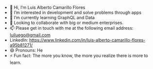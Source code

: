 - 👋 Hi, I’m Luis Alberto Camarillo Flores
- 👀 I’m interested in development and solve problems through apps
- 🌱 I’m currently learning GraphQL and Data 
- 💞️ Looking to collaborate with big or medium enterprises. 
- 📫 Please get in touch with me at the following email address: luiluego@gmail.com
- LinkedIn: https://www.linkedin.com/in/luis-alberto-camarillo-flores-a95b81271/
- 😄 Pronouns: He
- ⚡ Fun fact: The more you know, the more you realize there is more to learn.
